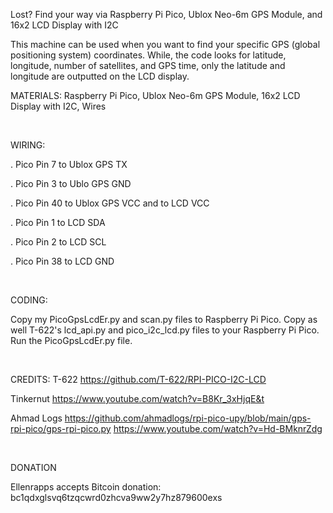 Lost? Find your way via Raspberry Pi Pico, Ublox Neo-6m GPS Module, and 16x2 LCD Display with I2C

This machine can be used when you want to find your specific GPS (global positioning system) coordinates. While, the code looks for latitude, longitude, number of satellites, and GPS time, only the latitude and longitude are outputted on the LCD display.

MATERIALS: Raspberry Pi Pico, Ublox Neo-6m GPS Module, 16x2 LCD Display with I2C, Wires

&nbsp;

WIRING:

   . Pico Pin 7 to Ublox GPS TX
	
   . Pico Pin 3 to Ublo GPS GND
	
   . Pico Pin 40 to Ublox GPS VCC and to LCD VCC
	
   . Pico Pin 1 to LCD SDA
	
   . Pico Pin 2 to LCD SCL
	
   . Pico Pin 38 to LCD GND

&ensp;

CODING:

Copy my PicoGpsLcdEr.py and scan.py files to Raspberry Pi Pico. Copy as well T-622's lcd_api.py and pico_i2c_lcd.py files to your Raspberry Pi Pico. Run the PicoGpsLcdEr.py file.

&ensp;

CREDITS:
T-622
https://github.com/T-622/RPI-PICO-I2C-LCD 

Tinkernut
https://www.youtube.com/watch?v=B8Kr_3xHjqE&t

Ahmad Logs
https://github.com/ahmadlogs/rpi-pico-upy/blob/main/gps-rpi-pico/gps-rpi-pico.py
https://www.youtube.com/watch?v=Hd-BMknrZdg

&nbsp;

DONATION

Ellenrapps accepts Bitcoin donation: bc1qdxglsvq6tzqcwrd0zhcva9ww2y7hz879600exs
